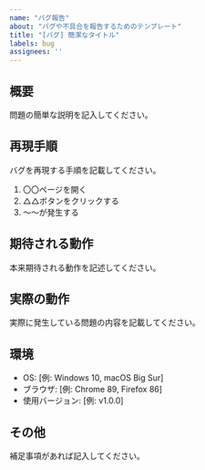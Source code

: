 ```yaml
---
name: "バグ報告"
about: "バグや不具合を報告するためのテンプレート"
title: "[バグ] 簡潔なタイトル"
labels: bug
assignees: ''
---
```


## 概要
問題の簡単な説明を記入してください。

## 再現手順
バグを再現する手順を記載してください。
1. 〇〇ページを開く
2. △△ボタンをクリックする
3. ～～が発生する

## 期待される動作
本来期待される動作を記述してください。

## 実際の動作
実際に発生している問題の内容を記載してください。

## 環境
- OS: [例: Windows 10, macOS Big Sur]
- ブラウザ: [例: Chrome 89, Firefox 86]
- 使用バージョン: [例: v1.0.0]

## その他
補足事項があれば記入してください。
